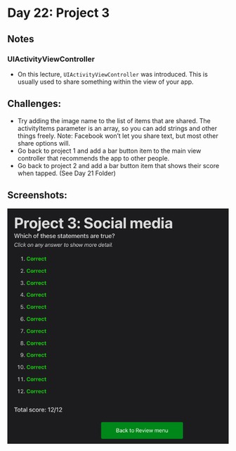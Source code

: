 # Day 22: Project 3

## Notes

### UIActivityViewController
- On this lecture, `UIActivityViewController` was introduced. This is usually used to share something within the view of your app.

## Challenges:
- Try adding the image name to the list of items that are shared. The activityItems parameter is an array, so you can add strings and other things freely. Note: Facebook won’t let you share text, but most other share options will.
- Go back to project 1 and add a bar button item to the main view controller that recommends the app to other people.
- Go back to project 2 and add a bar button item that shows their score when tapped. (See Day 21 Folder)

## Screenshots:
![App-Screenshot](documentation/1.png)
